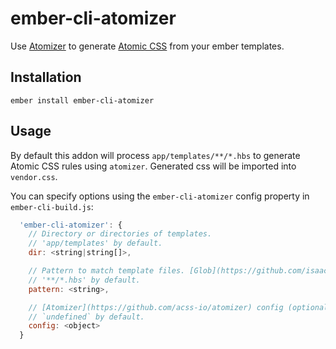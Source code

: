 ember-cli-atomizer
==============================================================================

Use [Atomizer](https://github.com/acss-io/atomizer) to generate
[Atomic CSS](http://acss.io/) from your ember templates.

Installation
------------------------------------------------------------------------------

```
ember install ember-cli-atomizer
```


Usage
------------------------------------------------------------------------------

By default this addon will process `app/templates/**/*.hbs` to generate 
Atomic CSS rules using `atomizer`. Generated css will be imported into 
`vendor.css`.


You can specify options using the `ember-cli-atomizer` config property
in `ember-cli-build.js`:
```js
  'ember-cli-atomizer': {
    // Directory or directories of templates.
    // 'app/templates' by default.
    dir: <string|string[]>,

    // Pattern to match template files. [Glob](https://github.com/isaacs/node-glob) is used.
    // '**/*.hbs' by default.
    pattern: <string>,

    // [Atomizer](https://github.com/acss-io/atomizer) config (optional). [example-config.js](https://github.com/acss-io/atomizer/blob/master/examples/example-config.js)
    // `undefined` by default.
    config: <object>
  }
```
